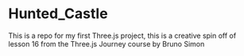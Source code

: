 # Hunted_Castle
This is a repo for my first Three.js project, this is a creative spin off of lesson 16 from the Three.js Journey course by Bruno Simon
